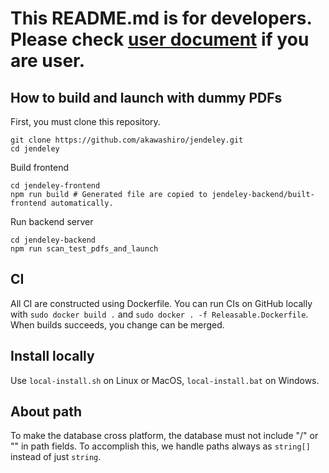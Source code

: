 # This README.md is for developers. Please check [user document](https://akawashiro.github.io/jendeley/) if you are user.

## How to build and launch with dummy PDFs
First, you must clone this repository.
```
git clone https://github.com/akawashiro/jendeley.git
cd jendeley
```

Build frontend
```
cd jendeley-frontend
npm run build # Generated file are copied to jendeley-backend/built-frontend automatically.
```

Run backend server
```
cd jendeley-backend
npm run scan_test_pdfs_and_launch
```

## CI
All CI are constructed using Dockerfile. You can run CIs on GitHub locally with `sudo docker build .` and `sudo docker . -f Releasable.Dockerfile`. When builds succeeds, you change can be merged.

## Install locally
Use `local-install.sh` on Linux or MacOS, `local-install.bat` on Windows.

## About path
To make the database cross platform, the database must not include "/" or "\" in path fields. To accomplish this, we handle paths always as `string[]` instead of just `string`.

